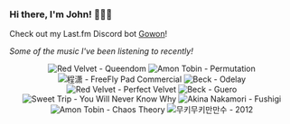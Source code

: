 ### Hi there, I'm John! 🏄🏻‍♂️

Check out my Last.fm Discord bot [Gowon](http://gowon.ca)!

_Some of the music I've been listening to recently!_


<!-- lastfm -->
<p align="center"><img src="https://lastfm.freetls.fastly.net/i/u/64s/edd159f171e5610ff24f5109f4ce4e60.png" title="Red Velvet - Queendom"> <img src="https://lastfm.freetls.fastly.net/i/u/64s/7963978124c87b5120f9b2eff4a74228.jpg" title="Amon Tobin - Permutation"> <img src="https://lastfm.freetls.fastly.net/i/u/64s/03d05bf32ed862f4de8ad650b7d15b7a.png" title="程潇 - FreeFly Pad Commercial"> <img src="https://lastfm.freetls.fastly.net/i/u/64s/8381e54db1d4b669bb6baedc68180503.jpg" title="Beck - Odelay"> <img src="https://lastfm.freetls.fastly.net/i/u/64s/2cee3e8ad1362c1511e7edd5e06b674d.jpg" title="Red Velvet - Perfect Velvet"> <img src="https://lastfm.freetls.fastly.net/i/u/64s/365d37ea533ea43d217137b7ba52b75a.png" title="Beck - Guero"> <img src="https://lastfm.freetls.fastly.net/i/u/64s/8a57f395a7b21653e569012419d602d6.jpg" title="Sweet Trip - You Will Never Know Why"> <img src="https://lastfm.freetls.fastly.net/i/u/64s/49db66b027a44ff4ba9b7578d6886a53.jpg" title="Akina Nakamori - Fushigi"> <img src="https://lastfm.freetls.fastly.net/i/u/64s/338bd26080c046abbb2ddd3be1c15d99.png" title="Amon Tobin - Chaos Theory"> <img src="https://lastfm.freetls.fastly.net/i/u/64s/52c39c65f226f314a0adcb31d8e6d46b.jpg" title="무키무키만만수 - 2012"> </p>
